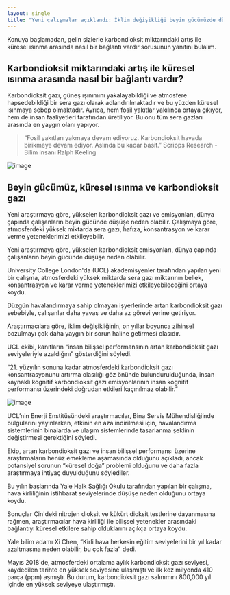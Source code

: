 ```yaml
---
layout: single
title: "Yeni çalışmalar açıklandı: İklim değişikliği beyin gücümüzde düşüşe sebep olabilir"
---
```

Konuya başlamadan, gelin sizlerle karbondioksit miktarındaki artış ile küresel ısınma arasında nasıl bir bağlantı vardır sorusunun yanıtını bulalım.

Karbondioksit miktarındaki artış ile küresel ısınma arasında nasıl bir bağlantı vardır?
-
Karbondioksit gazı, güneş ışınımını yakalayabildiği ve atmosfere hapsedebildiği bir sera gazı olarak adlandırılmaktadır ve bu yüzden küresel ısınmaya sebep olmaktadır. Ayrıca, hem fosil yakıtlar yakılınca ortaya çıkıyor, hem de insan faaliyetleri tarafından üretiliyor. Bu onu tüm sera gazları arasında en yaygın olanı yapıyor.

> “Fosil yakıtları yakmaya devam ediyoruz. Karbondioksit havada birikmeye devam ediyor. Aslında bu kadar basit.”
> Scripps Research - Bilim insanı Ralph Keeling

![image](https://i.hizliresim.com/8aglkV.jpg)

Beyin gücümüz, küresel ısınma ve karbondioksit gazı
-
Yeni araştırmaya göre, yükselen karbondioksit gazı ve emisyonları, dünya çapında çalışanların beyin gücünde düşüşe neden olabilir. Çalışmaya göre, atmosferdeki yüksek miktarda sera gazı, hafıza, konsantrasyon ve karar verme yeteneklerimizi etkileyebilir.

Yeni araştırmaya göre, yükselen karbondioksit emisyonları, dünya çapında çalışanların beyin gücünde düşüşe neden olabilir.

University College London'da (UCL) akademisyenler tarafından yapılan yeni bir çalışma, atmosferdeki yüksek miktarda sera gazı miktarının bellek, konsantrasyon ve karar verme yeteneklerimizi etkileyebileceğini ortaya koydu.

Düzgün havalandırmaya sahip olmayan işyerlerinde artan karbondioksit gazı sebebiyle, çalışanlar daha yavaş ve daha az görevi yerine getiriyor.

Araştırmacılara göre, iklim değişikliğinin, on yıllar boyunca zihinsel bozulmayı çok daha yaygın bir sorun haline getirmesi olasıdır.

UCL ekibi, kanıtların “insan bilişsel performansının artan karbondioksit gazı seviyeleriyle azaldığını” gösterdiğini söyledi.
 
<script async src="//pagead2.googlesyndication.com/pagead/js/adsbygoogle.js"></script>
<ins class="adsbygoogle"
     style="display:block; text-align:center;"
     data-ad-layout="in-article"
     data-ad-format="fluid"
     data-ad-client="ca-pub-7868661326160958"
     data-ad-slot="3072558811"></ins>
<script>
     (adsbygoogle = window.adsbygoogle || []).push({});
</script>
 
“21. yüzyılın sonuna kadar atmosferdeki karbondioksit gazı konsantrasyonunu artırma olasılığı göz önünde bulundurulduğunda, insan kaynaklı kognitif karbondioksit gazı emisyonlarının insan kognitif performansı üzerindeki doğrudan etkileri kaçınılmaz olabilir.”

![image](https://i.hizliresim.com/0Rq7lY.jpg)

UCL’nin Enerji Enstitüsündeki araştırmacılar, Bina Servis Mühendisliği’nde bulgularını yayınlarken, etkinin en aza indirilmesi için, havalandırma sistemlerinin binalarda ve ulaşım sistemlerinde tasarlanma şeklinin değiştirmesi gerektiğini söyledi.

Ekip, artan karbondioksit gazı ve insan bilişsel performansı üzerine araştırmaların henüz emekleme aşamasında olduğunu açıkladı, ancak potansiyel sorunun “küresel doğa” problemi olduğunu ve daha fazla araştırmaya ihtiyaç duyulduğunu söylediler.

Bu yılın başlarında Yale Halk Sağlığı Okulu tarafından yapılan bir çalışma, hava kirliliğinin istihbarat seviyelerinde düşüşe neden olduğunu ortaya koydu.

Sonuçlar Çin'deki nitrojen dioksit ve kükürt dioksit testlerine dayanmasına rağmen, araştırmacılar hava kirliliği ile bilişsel yetenekler arasındaki bağlantıyı küresel etkilere sahip olduklarını açıkça ortaya koydu.

Yale bilim adamı Xi Chen, “Kirli hava herkesin eğitim seviyelerini bir yıl kadar azaltmasına neden olabilir, bu çok fazla” dedi.

Mayıs 2018'de, atmosferdeki ortalama aylık karbondioksit gazı seviyesi, kaydedilen tarihte en yüksek seviyesine ulaşmıştı ve ilk kez milyonda 410 parça (ppm) aşmıştı. Bu durum, karbondioksit gazı salınımını 800,000 yıl içinde en yüksek seviyeye ulaştırmıştı.
